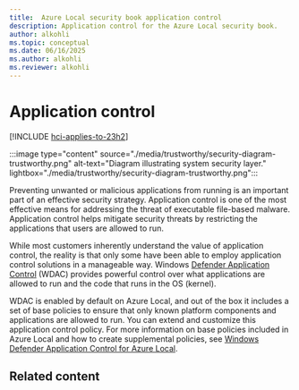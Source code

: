 ```yaml
---
title:  Azure Local security book application control
description: Application control for the Azure Local security book.
author: alkohli
ms.topic: conceptual
ms.date: 06/16/2025
ms.author: alkohli
ms.reviewer: alkohli
---
```


# Application control

[!INCLUDE [hci-applies-to-23h2](../includes/hci-applies-to-23h2.md)]

:::image type="content" source="./media/trustworthy/security-diagram-trustworthy.png" alt-text="Diagram illustrating system security layer." lightbox="./media/trustworthy/security-diagram-trustworthy.png":::

Preventing unwanted or malicious applications from running is an important part of an effective security strategy. Application control is one of the most effective means for addressing the threat of executable file-based malware. Application control helps mitigate security threats by restricting the applications that users are allowed to run.  

While most customers inherently understand the value of application control, the reality is that only some have been able to employ application control solutions in a manageable way. Windows [Defender Application Control](/windows/security/application-security/application-control/app-control-for-business/appcontrol) (WDAC) provides powerful control over what applications are allowed to run and the code that runs in the OS (kernel).

WDAC is enabled by default on Azure Local, and out of the box it includes a set of base policies to ensure that only known platform components and applications are allowed to run. You can extend and customize this application control policy. For more information on base policies included in Azure Local and how to create supplemental policies, see [Windows Defender Application Control for Azure Local](/azure/azure-local/manage/manage-wdac).


## Related content
